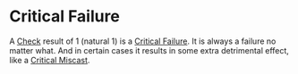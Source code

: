 # Critical Failure

A [Check](../Game%20Procedures/Check.md) result of 1 (natural 1) is a [Critical Failure](.md). It is always a failure no matter what. And in certain cases it results in some extra detrimental effect, like a [Critical Miscast](Critical%20Miscast.md).